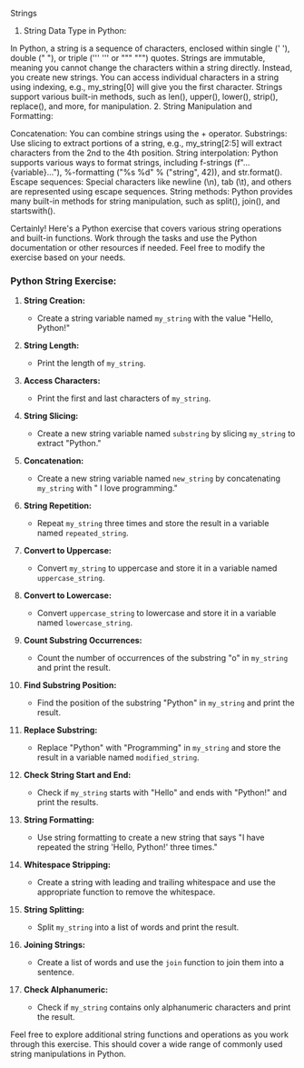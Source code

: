 Strings
1. String Data Type in Python:

In Python, a string is a sequence of characters, enclosed within single (' '), double (" "), or triple (''' ''' or """ """) quotes.
Strings are immutable, meaning you cannot change the characters within a string directly. Instead, you create new strings.
You can access individual characters in a string using indexing, e.g., my_string[0] will give you the first character.
Strings support various built-in methods, such as len(), upper(), lower(), strip(), replace(), and more, for manipulation.
2. String Manipulation and Formatting:

Concatenation: You can combine strings using the + operator.
Substrings: Use slicing to extract portions of a string, e.g., my_string[2:5] will extract characters from the 2nd to the 4th position.
String interpolation: Python supports various ways to format strings, including f-strings (f"...{variable}..."), %-formatting ("%s %d" % ("string", 42)), and str.format().
Escape sequences: Special characters like newline (\n), tab (\t), and others are represented using escape sequences.
String methods: Python provides many built-in methods for string manipulation, such as split(), join(), and startswith().


Certainly! Here's a Python exercise that covers various string operations and built-in functions. Work through the tasks and use the Python documentation or other resources if needed. Feel free to modify the exercise based on your needs.

### Python String Exercise:

1. **String Creation:**
   - Create a string variable named `my_string` with the value "Hello, Python!"

2. **String Length:**
   - Print the length of `my_string`.

3. **Access Characters:**
   - Print the first and last characters of `my_string`.

4. **String Slicing:**
   - Create a new string variable named `substring` by slicing `my_string` to extract "Python."

5. **Concatenation:**
   - Create a new string variable named `new_string` by concatenating `my_string` with " I love programming."

6. **String Repetition:**
   - Repeat `my_string` three times and store the result in a variable named `repeated_string`.

7. **Convert to Uppercase:**
   - Convert `my_string` to uppercase and store it in a variable named `uppercase_string`.

8. **Convert to Lowercase:**
   - Convert `uppercase_string` to lowercase and store it in a variable named `lowercase_string`.

9. **Count Substring Occurrences:**
   - Count the number of occurrences of the substring "o" in `my_string` and print the result.

10. **Find Substring Position:**
    - Find the position of the substring "Python" in `my_string` and print the result.

11. **Replace Substring:**
    - Replace "Python" with "Programming" in `my_string` and store the result in a variable named `modified_string`.

12. **Check String Start and End:**
    - Check if `my_string` starts with "Hello" and ends with "Python!" and print the results.

13. **String Formatting:**
    - Use string formatting to create a new string that says "I have repeated the string 'Hello, Python!' three times."

14. **Whitespace Stripping:**
    - Create a string with leading and trailing whitespace and use the appropriate function to remove the whitespace.

15. **String Splitting:**
    - Split `my_string` into a list of words and print the result.

16. **Joining Strings:**
    - Create a list of words and use the `join` function to join them into a sentence.

17. **Check Alphanumeric:**
    - Check if `my_string` contains only alphanumeric characters and print the result.

Feel free to explore additional string functions and operations as you work through this exercise. This should cover a wide range of commonly used string manipulations in Python.